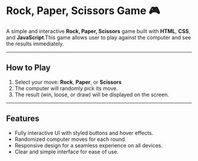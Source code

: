 # Rock, Paper, Scissors Game 🎮

A simple and interactive **Rock, Paper, Scissors** game built with **HTML**, **CSS**, and **JavaScript**.This game allows user to play against the computer and see the results immediately.

---

## **How to Play**

1. Select your move: **Rock**, **Paper**, or **Scissors**
2. The computer will randomly pick its move.
3. The result (win, loose, or draw) will be displayed on the screen.

---

## **Features**

- Fully interactive UI with styled buttons and hover effects.
- Randomized computer moves for each round.
- Responsive design for a seamless experience on all devices.
- Clear and simple interface for ease of use.
